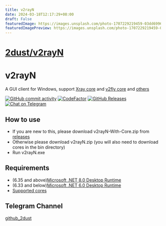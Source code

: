 ```yaml
---
title: v2rayN
date: 2024-03-18T12:17:29+08:00
draft: False
featuredImage: https://images.unsplash.com/photo-1707229219459-03dd69961ab0?ixid=M3w0NjAwMjJ8MHwxfHJhbmRvbXx8fHx8fHx8fDE3MTA3MzUyOTh8&ixlib=rb-4.0.3
featuredImagePreview: https://images.unsplash.com/photo-1707229219459-03dd69961ab0?ixid=M3w0NjAwMjJ8MHwxfHJhbmRvbXx8fHx8fHx8fDE3MTA3MzUyOTh8&ixlib=rb-4.0.3
---
```


# [2dust/v2rayN](https://github.com/2dust/v2rayN)

# v2rayN
A GUI client for Windows, support [Xray core](https://github.com/XTLS/Xray-core) and [v2fly core](https://github.com/v2fly/v2ray-core) and [others](https://github.com/2dust/v2rayN/wiki/List-of-supported-cores)


[![GitHub commit activity](https://img.shields.io/github/commit-activity/m/2dust/v2rayN)](https://github.com/2dust/v2rayN/commits/master)
[![CodeFactor](https://www.codefactor.io/repository/github/2dust/v2rayn/badge)](https://www.codefactor.io/repository/github/2dust/v2rayn)
[![GitHub Releases](https://img.shields.io/github/downloads/2dust/v2rayN/latest/total?logo=github)](https://github.com/2dust/v2rayN/releases)
[![Chat on Telegram](https://img.shields.io/badge/Chat%20on-Telegram-brightgreen.svg)](https://t.me/v2rayn)


## How to use
- If you are new to this, please download v2rayN-With-Core.zip from [releases](https://github.com/2dust/v2rayN/releases)
- Otherwise please download v2rayN.zip (you will also need to download cores in the bin directory)
- Run v2rayN.exe

## Requirements  
- (6.35 and above)[Microsoft .NET 8.0 Desktop Runtime ](https://dotnet.microsoft.com/en-us/download/dotnet/8.0)
- (6.33 and below)[Microsoft .NET 6.0 Desktop Runtime ](https://dotnet.microsoft.com/en-us/download/dotnet/6.0)
- [Supported cores](https://github.com/2dust/v2rayN/wiki/List-of-supported-cores)


## Telegram Channel
[github_2dust](https://t.me/github_2dust)
